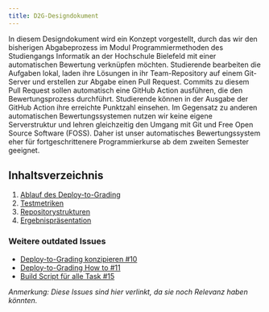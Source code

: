 ```yaml
---
title: D2G-Designdokument
---
```


In diesem Designdokument wird ein Konzept vorgestellt, durch das wir den bisherigen Abgabeprozess im Modul Programmiermethoden des Studiengangs Informatik an der Hochschule Bielefeld mit einer automatischen Bewertung verknüpfen möchten. Studierende bearbeiten die Aufgaben lokal, laden ihre Lösungen in ihr Team-Repository auf einem Git-Server und erstellen zur Abgabe einen Pull Request. Commits zu diesem Pull Request sollen automatisch eine GitHub Action ausführen, die den Bewertungsprozess durchführt. Studierende können in der Ausgabe der GitHub Action ihre erreichte Punktzahl einsehen. Im Gegensatz zu anderen automatischen Bewertungssystemen nutzen wir keine eigene Serverstruktur und lehren gleichzeitig den Umgang mit Git und Free Open Source Software (FOSS). Daher ist unser automatisches Bewertungssystem eher für fortgeschrittenere Programmierkurse ab dem zweiten Semester geeignet.

## Inhaltsverzeichnis

1. [Ablauf des Deploy-to-Grading](d2g_procedure.md)
2. [Testmetriken](metrics.md)
3. [Repositorystrukturen](repository_structure/README.md)
4. [Ergebnispräsentation](result_presentation.md)


### Weitere outdated Issues

- [Deploy-to-Grading konzipieren #10](https://github.com/Programmiermethoden/Deploy-to-Grading/issues/10)
- [Deploy-to-Grading How to #11](https://github.com/Programmiermethoden/Deploy-to-Grading/issues/11)
- [Build Script für alle Task #15](https://github.com/Programmiermethoden/Deploy-to-Grading/issues/15)

*Anmerkung: Diese Issues sind hier verlinkt, da sie noch Relevanz haben könnten.*
